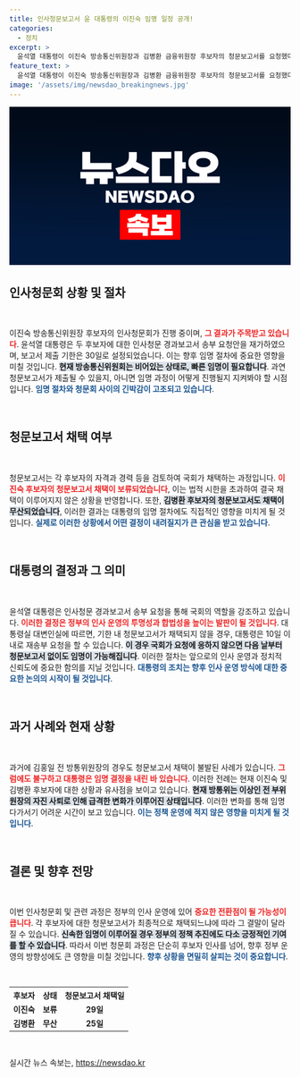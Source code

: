 ```yaml
---
title: 인사청문보고서 윤 대통령의 이진숙 임명 일정 공개!
categories:
  - 정치
excerpt: >
  윤석열 대통령이 이진숙 방송통신위원장과 김병환 금융위원장 후보자의 청문보고서를 요청했다. 국회가 기한 내 채택하지 않으면 임명이 초속으로 진행될 가능성이 높다. 과연 이들은 무사히 자리로 오를 수 있을까?
feature_text: >
  윤석열 대통령이 이진숙 방송통신위원장과 김병환 금융위원장 후보자의 청문보고서를 요청했다. 국회가 기한 내 채택하지 않으면 임명이 초속으로 진행될 가능성이 높다. 과연 이들은 무사히 자리로 오를 수 있을까?
image: '/assets/img/newsdao_breakingnews.jpg'
---
```


<p><img src="/assets/img/newsdao_breakingnews.jpg" alt="bookingtag 속보" /></p>

<h2 data-ke-size="size26">인사청문회 상황 및 절차</h2>

<p data-ke-size="size16">&nbsp;</p>

<p>이진숙 방송통신위원장 후보자의 인사청문회가 진행 중이며, <b><span style="color: #ee2323;">그 결과가 주목받고 있습니다</span></b>. 윤석열 대통령은 두 후보자에 대한 인사청문 경과보고서 송부 요청안을 재가하였으며, 보고서 제출 기한은 30일로 설정되었습니다. 이는 향후 임명 절차에 중요한 영향을 미칠 것입니다. <b><span style="background-color: #21538527;">현재 방송통신위원회는 비어있는 상태로, 빠른 임명이 필요합니다</span></b>. 과연 청문보고서가 제출될 수 있을지, 아니면 임명 과정이 어떻게 진행될지 지켜봐야 할 시점입니다. <b><span style="color: #1a5490;">임명 절차와 청문회 사이의 긴박감이 고조되고 있습니다</span></b>.</p>

<p data-ke-size="size16">&nbsp;</p>

<h2 data-ke-size="size26">청문보고서 채택 여부</h2>

<p data-ke-size="size16">&nbsp;</p>

<p>청문보고서는 각 후보자의 자격과 경력 등을 검토하여 국회가 채택하는 과정입니다. <b><span style="color: #ee2323;">이진숙 후보자의 청문보고서 채택이 보류되었습니다</span></b>, 이는 법적 시한을 초과하여 결국 채택이 이루어지지 않은 상황을 반영합니다. 또한, <b><span style="background-color: #21538527;">김병환 후보자의 청문보고서도 채택이 무산되었습니다</span></b>, 이러한 결과는 대통령의 임명 절차에도 직접적인 영향을 미치게 될 것입니다. <b><span style="color: #1a5490;">실제로 이러한 상황에서 어떤 결정이 내려질지가 큰 관심을 받고 있습니다</span></b>.</p>

<p data-ke-size="size16">&nbsp;</p>

<h2 data-ke-size="size26">대통령의 결정과 그 의미</h2>

<p data-ke-size="size16">&nbsp;</p>

<p>윤석열 대통령은 인사청문 경과보고서 송부 요청을 통해 국회의 역할을 강조하고 있습니다. <b><span style="color: #ee2323;">이러한 결정은 정부의 인사 운영의 투명성과 합법성을 높이는 발판이 될 것입니다</span></b>. 대통령실 대변인실에 따르면, 기한 내 청문보고서가 채택되지 않을 경우, 대통령은 10일 이내로 재송부 요청을 할 수 있습니다. <b><span style="background-color: #21538527;">이 경우 국회가 요청에 응하지 않으면 다음 날부터 청문보고서 없이도 임명이 가능해집니다</span></b>. 이러한 절차는 앞으로의 인사 운영과 정치적 신뢰도에 중요한 함의를 지닐 것입니다. <b><span style="color: #1a5490;">대통령의 조치는 향후 인사 운영 방식에 대한 중요한 논의의 시작이 될 것입니다</span></b>.</p>

<p data-ke-size="size16">&nbsp;</p>

<h2 data-ke-size="size26">과거 사례와 현재 상황</h2>

<p data-ke-size="size16">&nbsp;</p>

<p>과거에 김홍일 전 방통위원장의 경우도 청문보고서 채택이 불발된 사례가 있습니다. <b><span style="color: #ee2323;">그럼에도 불구하고 대통령은 임명 결정을 내린 바 있습니다</span></b>. 이러한 전례는 현재 이진숙 및 김병환 후보자에 대한 상황과 유사점을 보이고 있습니다. <b><span style="background-color: #21538527;">현재 방통위는 이상인 전 부위원장의 자진 사퇴로 인해 급격한 변화가 이루어진 상태입니다</span></b>. 이러한 변화를 통해 임명 다가서기 어려운 시간이 보고 있습니다. <b><span style="color: #1a5490;">이는 정책 운영에 적지 않은 영향을 미치게 될 것입니다</span></b>.</p>

<p data-ke-size="size16">&nbsp;</p>

<h2 data-ke-size="size26">결론 및 향후 전망</h2>

<p data-ke-size="size16">&nbsp;</p>

<p>이번 인사청문회 및 관련 과정은 정부의 인사 운영에 있어 <b><span style="color: #ee2323;">중요한 전환점이 될 가능성이 큽니다</span></b>. 각 후보자에 대한 청문보고서가 최종적으로 채택되느냐에 따라 그 결말이 달라질 수 있습니다. <b><span style="background-color: #21538527;">신속한 임명이 이루어질 경우 정부의 정책 추진에도 다소 긍정적인 기여를 할 수 있습니다</span></b>. 따라서 이번 청문회 과정은 단순히 후보자 인사를 넘어, 향후 정부 운영의 방향성에도 큰 영향을 미칠 것입니다. <b><span style="color: #1a5490;">향후 상황을 면밀히 살피는 것이 중요합니다</span></b>. </p>

<p data-ke-size="size16">&nbsp;</p>

<table style="width: 100%; border-collapse: collapse;">
<tr>
    <th style="text-align: center; height: 17px;"><b>후보자</b></th>
    <th style="text-align: center; height: 17px;"><b>상태</b></th>
    <th style="text-align: center; height: 17px;"><b>청문보고서 채택일</b></th>
</tr>
<tr>
    <td style="text-align: center; height: 17px;"><b>이진숙</b></td>
    <td style="text-align: center; height: 17px;"><b>보류</b></td>
    <td style="text-align: center; height: 17px;"><b>29일</b></td>
</tr>
<tr>
    <td style="text-align: center; height: 17px;"><b>김병환</b></td>
    <td style="text-align: center; height: 17px;"><b>무산</b></td>
    <td style="text-align: center; height: 17px;"><b>25일</b></td>
</tr>
</table>

<p data-ke-size="size16">&nbsp;</p>
실시간 뉴스 속보는, <a href="https://newsdao.kr" rel="dofollow">https://newsdao.kr</a>


